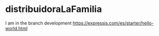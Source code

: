 # distribuidoraLaFamilia


I am in the branch development
https://expressjs.com/es/starter/hello-world.html